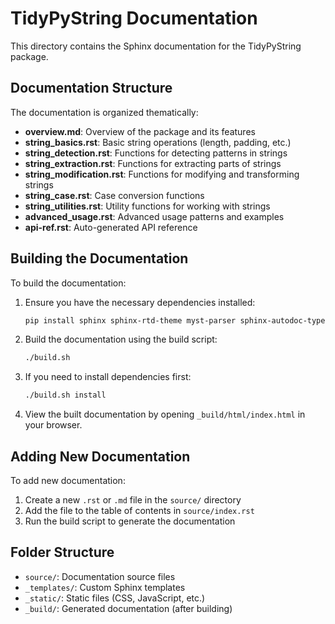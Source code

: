 # TidyPyString Documentation

This directory contains the Sphinx documentation for the TidyPyString package.

## Documentation Structure

The documentation is organized thematically:

- **overview.md**: Overview of the package and its features
- **string_basics.rst**: Basic string operations (length, padding, etc.)
- **string_detection.rst**: Functions for detecting patterns in strings
- **string_extraction.rst**: Functions for extracting parts of strings
- **string_modification.rst**: Functions for modifying and transforming strings
- **string_case.rst**: Case conversion functions
- **string_utilities.rst**: Utility functions for working with strings
- **advanced_usage.rst**: Advanced usage patterns and examples
- **api-ref.rst**: Auto-generated API reference

## Building the Documentation

To build the documentation:

1. Ensure you have the necessary dependencies installed:
   ```bash
   pip install sphinx sphinx-rtd-theme myst-parser sphinx-autodoc-typehints sphinxawesome-theme
   ```

2. Build the documentation using the build script:
   ```bash
   ./build.sh
   ```

3. If you need to install dependencies first:
   ```bash
   ./build.sh install
   ```

4. View the built documentation by opening `_build/html/index.html` in your browser.

## Adding New Documentation

To add new documentation:

1. Create a new `.rst` or `.md` file in the `source/` directory
2. Add the file to the table of contents in `source/index.rst`
3. Run the build script to generate the documentation

## Folder Structure

- `source/`: Documentation source files
- `_templates/`: Custom Sphinx templates
- `_static/`: Static files (CSS, JavaScript, etc.)
- `_build/`: Generated documentation (after building)